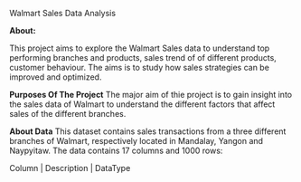 
Walmart Sales Data Analysis

**About:**

This project aims to explore the Walmart Sales data to understand top performing branches and products, sales trend of of different products, customer behaviour. The aims is to study how sales strategies can be improved and optimized.


**Purposes Of The Project**
The major aim of thie project is to gain insight into the sales data of Walmart to understand the different factors that affect sales of the different branches.

**About Data**
This dataset contains sales transactions from a three different branches of Walmart, respectively located in Mandalay, Yangon and Naypyitaw. The data contains 17 columns and 1000 rows:


Column | Description | DataType 

